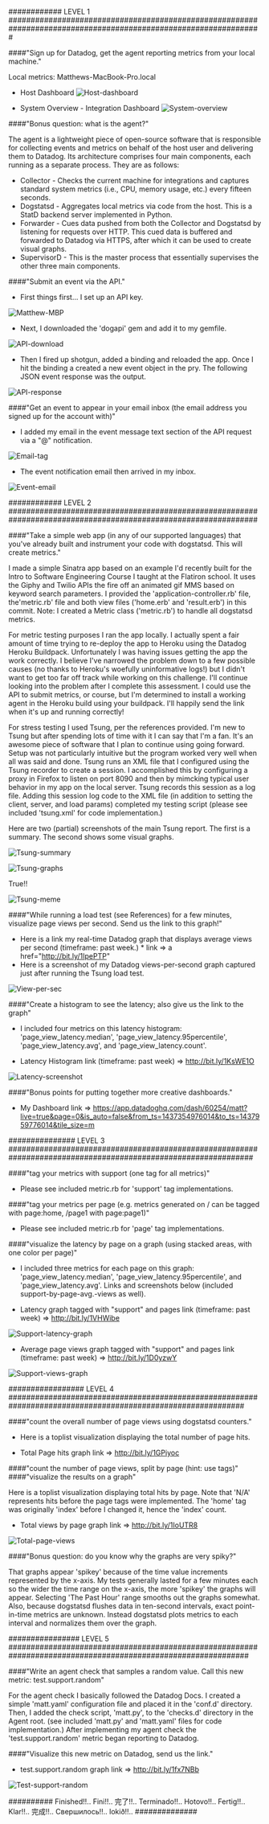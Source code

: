 


############ LEVEL 1 #################################################################################################################

####"Sign up for Datadog, get the agent reporting metrics from your local machine."

Local metrics: Matthews-MacBook-Pro.local
* Host Dashboard
![Host-dashboard](https://farm4.staticflickr.com/3720/19704292740_b210fb4d3c_c.jpg)
  
* System Overview - Integration Dashboard
![System-overview](https://farm1.staticflickr.com/324/19849816128_cab98d2c1d_c.jpg)
      

####"Bonus question: what is the agent?"

The agent is a lightweight piece of open-source software that is responsible for collecting events and metrics on behalf of the host user and delivering them to Datadog. Its architecture comprises four main components, each running as a separate process. They are as follows:

- Collector - Checks the current machine for integrations and captures standard system metrics (i.e., CPU, memory usage, etc.) every fifteen seconds.
- Dogstatsd - Aggregates local metrics via code from the host. This is a StatD backend server implemented in Python.
- Forwarder - Cues data pushed from both the Collector and Dogstatsd by listening for requests over HTTP. This cued data is buffered and forwarded to Datadog via HTTPS, after which it can be used to create visual graphs.
- SupervisorD - This is the master process that essentially supervises the other three main components. 


####"Submit an event via the API."

- First things first... I set up an API key.
     
![Matthew-MBP](https://farm1.staticflickr.com/479/19866315276_7a12c51970_c.jpg)
  
- Next, I downloaded the 'dogapi' gem and add it to my gemfile.
      
![API-download](https://farm1.staticflickr.com/532/19892897185_0ba1f22594_n.jpg)
      
- Then I fired up shotgun, added a binding and reloaded the app. Once I hit the binding a created a new event object in the pry. The following JSON event response was the output.
      
![API-response](https://farm1.staticflickr.com/519/20038713351_33e1f34b2d_c.jpg)
  
  
####"Get an event to appear in your email inbox (the email address you signed up for the account with)"

- I added my email in the event message text section of the API request via a "@" notification.
      
![Email-tag](https://farm1.staticflickr.com/263/19411059664_7708dd517f_o.jpg)

- The event notification email then arrived in my inbox.
      
![Event-email](https://farm4.staticflickr.com/3718/19894572875_fa044a4a68.jpg)



############ LEVEL 2 ################################################################################################################

####"Take a simple web app (in any of our supported languages) that you've already built and instrument your code with dogstatsd. This will create metrics."

I made a simple Sinatra app based on an example I'd recently built for the Intro to Software Engineering Course I taught at the Flatiron school. It uses the Giphy and Twilio APIs the fire off an animated gif MMS based on keyword search parameters. I provided the 'application-controller.rb' file, the'metric.rb' file and both view files ('home.erb' and 'result.erb') in this commit. Note: I created a Metric class ('metric.rb') to handle all dogstatsd metrics. 

For metric testing purposes I ran the app locally. I actually spent a fair amount of time trying to re-deploy the app to Heroku using the Datadog Heroku Buildpack. Unfortunately I was having issues getting the app the work correctly. I believe I've narrowed the problem down to a few possible causes (no thanks to Heroku's woefully uninformative logs!) but I didn't want to get too far off track while working on this challenge. I'll continue looking into the problem after I complete this assessment. I could use the API to submit metrics, or course, but I'm determined to install a working agent in the Heroku build using your buildpack. I'll happily send the link when it's up and running correctly!

For stress testing I used Tsung, per the references provided. I'm new to Tsung but after spending lots of time with it I can say that I'm a fan. It's an awesome piece of software that I plan to continue using going forward. Setup was not particularly intuitive but the program worked very well when all was said and done. Tsung runs an XML file that I configured using the Tsung recorder to create a session. I accomplished this by configuring a proxy in Firefox to listen on port 8090 and then by mimcking typical user behavior in my app on the local server. Tsung records this session as a log file. Adding this session log code to the XML file (in addition to setting the client, server, and load params) completed my testing script (please see included 'tsung.xml' for code implementation.)

Here are two (partial) screenshots of the main Tsung report. The first is a summary. The second shows some visual graphs.
      
![Tsung-summary](https://farm1.staticflickr.com/331/19378022134_87e791d3a0_b.jpg)
      
![Tsung-graphs](https://farm4.staticflickr.com/3780/19974464036_cb9262cc7c_c.jpg)

True!!

![Tsung-meme](http://cdn.meme.am/instances/500x/53090695.jpg)


####"While running a load test (see References) for a few minutes, visualize page views per second. Send us the link to this graph!"

- Here is a link my real-time Datadog graph that displays average views per second (timeframe: past week.)
      * link => a href="http://bit.ly/1IpePTP"
- Here is a screenshot of my Datadog views-per-second graph captured just after running the Tsung load test.
      
![View-per-sec](https://farm1.staticflickr.com/333/20006066861_a62d9f0f99_z.jpg)


####"Create a histogram to see the latency; also give us the link to the graph"

- I included four metrics on this latency histogram: 'page_view_latency.median', 'page_view_latency.95percentile', 'page_view_latency.avg', and 'page_view_latency.count'. 
* Latency Histogram link (timeframe: past week) => http://bit.ly/1KsWE1O
      
![Latency-screenshot](https://farm1.staticflickr.com/430/19995882872_9208107cc7_c.jpg)


    
####"Bonus points for putting together more creative dashboards."

* My Dashboard link => https://app.datadoghq.com/dash/60254/matt?live=true&page=0&is_auto=false&from_ts=1437354976014&to_ts=1437959776014&tile_size=m



############### LEVEL 3 ###############################################################################################################

####"tag your metrics with support (one tag for all metrics)"

* Please see included metric.rb for 'support' tag implementations.


####"tag your metrics per page (e.g. metrics generated on / can be tagged with page:home, /page1 with page:page1)"

* Please see included metric.rb for 'page' tag implementations.
    

####"visualize the latency by page on a graph (using stacked areas, with one color per page)"

- I included three metrics for each page on this graph: 'page_view_latency.median', 'page_view_latency.95percentile', and 'page_view_latency.avg'. Links and screenshots below (included support-by-page-avg.-views as well).

* Latency graph tagged with "support" and pages link (timeframe: past week) => http://bit.ly/1VHWibe
      
![Support-latency-graph](https://farm1.staticflickr.com/425/19997489202_49373a7172_c.jpg)

* Average page views graph tagged with "support" and pages link (timeframe: past week) => http://bit.ly/1D0yzwY
      
![Support-views-graph](https://farm1.staticflickr.com/540/20014020236_039e1afc20_c.jpg)



   
################# LEVEL 4 #############################################################################################################

####"count the overall number of page views using dogstatsd counters."

- Here is a toplist visualization displaying the total number of page hits.
* Total Page hits graph link => http://bit.ly/1GPiyoc


####"count the number of page views, split by page (hint: use tags)"
####"visualize the results on a graph"

Here is a toplist visualization displaying total hits by page. Note that 'N/A' represents hits before the page tags were implemented. The 'home' tag was originally 'index' before I changed it, hence the 'index' count. 

* Total views by page graph link => http://bit.ly/1IoUTR8
      
![Total-page-views](https://farm1.staticflickr.com/313/19981683626_e0260901e8_c.jpg)


####"Bonus question: do you know why the graphs are very spiky?"

That graphs appear 'spikey' because of the time value increments represented by the x-axis. My tests generally lasted for a few minutes each so the wider the time range on the x-axis, the more 'spikey' the graphs will appear. Selecting 'The Past Hour' range smooths out the graphs somewhat. Also, because dogstatsd flushes data in ten-second intervals, exact point-in-time metrics are unknown. Instead dogstatsd plots metrics to each interval and normalizes them over the graph.



################ LEVEL 5 ##############################################################################################################

####"Write an agent check that samples a random value. Call this new metric: test.support.random"

For the agent check I basically followed the Datadog Docs. I created a simple 'matt.yaml' configuration file and placed it in the 'conf.d' directory. Then, I added the check script, 'matt.py', to the 'checks.d' directory in the Agent root. (see included 'matt.py' and 'matt.yaml' files for code implementation.) After implementing my agent check the 'test.support.random' metric began reporting to Datadog. 


####"Visualize this new metric on Datadog, send us the link."

* test.support.random graph link => http://bit.ly/1fx7NBb
      
![Test-support-random](https://farm1.staticflickr.com/321/19839874888_726c5cf291_c.jpg)



########## Finished!!.. Fini!!.. 完了!!.. Terminado!!.. Hotovo!!.. Fertig!!.. Klar!!.. 完成!!.. Свершилось!!.. lokið!!..  ##############
